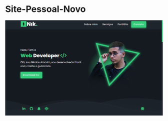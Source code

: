 # Site-Pessoal-Novo
<a href="https://nikolasamorim.github.io/Site-Pessoal-Novo/"><img src="img/img.png" class="media-object  img-responsive img-thumbnail" target="_blank"></a>
